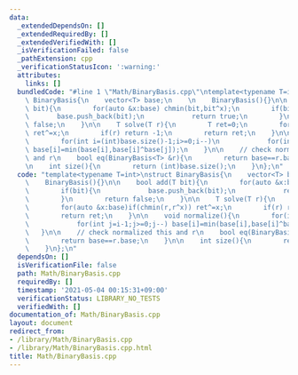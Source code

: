 ```yaml
---
data:
  _extendedDependsOn: []
  _extendedRequiredBy: []
  _extendedVerifiedWith: []
  _isVerificationFailed: false
  _pathExtension: cpp
  _verificationStatusIcon: ':warning:'
  attributes:
    links: []
  bundledCode: "#line 1 \"Math/BinaryBasis.cpp\"\ntemplate<typename T=int>\nstruct\
    \ BinaryBasis{\n    vector<T> base;\n    \n    BinaryBasis(){}\n\n    bool add(T\
    \ bit){\n        for(auto &x:base) chmin(bit,bit^x);\n        if(bit){\n     \
    \       base.push_back(bit);\n            return true;\n        }\n        return\
    \ false;\n    }\n\n    T solve(T r){\n        T ret=0;\n        for(auto &x:base)if(chmin(r,r^x))\
    \ ret^=x;\n        if(r) return -1;\n        return ret;\n    }\n\n    void normalize(){\n\
    \        for(int i=(int)base.size()-1;i>=0;i--)\n            for(int j=i-1;j>=0;j--)\
    \ base[i]=min(base[i],base[i]^base[j]);\n    }\n\n    // check normalized this\
    \ and r\n    bool eq(BinaryBasis<T> &r){\n        return base==r.base;\n    }\n\
    \n    int size(){\n        return (int)base.size();\n    }\n};\n"
  code: "template<typename T=int>\nstruct BinaryBasis{\n    vector<T> base;\n    \n\
    \    BinaryBasis(){}\n\n    bool add(T bit){\n        for(auto &x:base) chmin(bit,bit^x);\n\
    \        if(bit){\n            base.push_back(bit);\n            return true;\n\
    \        }\n        return false;\n    }\n\n    T solve(T r){\n        T ret=0;\n\
    \        for(auto &x:base)if(chmin(r,r^x)) ret^=x;\n        if(r) return -1;\n\
    \        return ret;\n    }\n\n    void normalize(){\n        for(int i=(int)base.size()-1;i>=0;i--)\n\
    \            for(int j=i-1;j>=0;j--) base[i]=min(base[i],base[i]^base[j]);\n \
    \   }\n\n    // check normalized this and r\n    bool eq(BinaryBasis<T> &r){\n\
    \        return base==r.base;\n    }\n\n    int size(){\n        return (int)base.size();\n\
    \    }\n};\n"
  dependsOn: []
  isVerificationFile: false
  path: Math/BinaryBasis.cpp
  requiredBy: []
  timestamp: '2021-05-04 00:15:31+09:00'
  verificationStatus: LIBRARY_NO_TESTS
  verifiedWith: []
documentation_of: Math/BinaryBasis.cpp
layout: document
redirect_from:
- /library/Math/BinaryBasis.cpp
- /library/Math/BinaryBasis.cpp.html
title: Math/BinaryBasis.cpp
---
```

